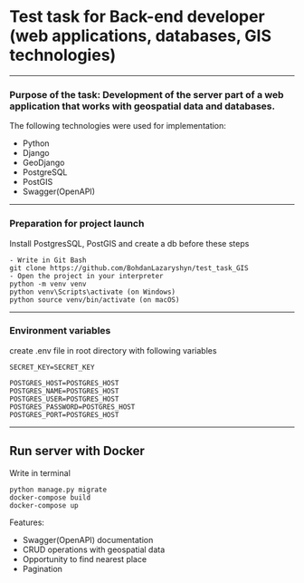 # Test task for Back-end developer (web applications, databases, GIS technologies)
***
### Purpose of the task: Development of the server part of a web application that works with geospatial data and databases.
The following technologies were used for implementation:
- Python
- Django
- GeoDjango
- PostgreSQL
- PostGIS
- Swagger(OpenAPI)
***
### Preparation for project launch
Install PostgresSQL, PostGIS and create a db before these steps
```
- Write in Git Bash
git clone https://github.com/BohdanLazaryshyn/test_task_GIS
- Open the project in your interpreter
python -m venv venv
python venv\Scripts\activate (on Windows)
python source venv/bin/activate (on macOS)
```
***
### Environment variables
create .env file in root directory with following variables
```
SECRET_KEY=SECRET_KEY

POSTGRES_HOST=POSTGRES_HOST
POSTGRES_NAME=POSTGRES_HOST
POSTGRES_USER=POSTGRES_HOST
POSTGRES_PASSWORD=POSTGRES_HOST
POSTGRES_PORT=POSTGRES_HOST
```
***
## Run server with Docker
Write in terminal
```
python manage.py migrate
docker-compose build
docker-compose up
```
Features:
- Swagger(OpenAPI) documentation
- CRUD operations with geospatial data
- Opportunity to find nearest place
- Pagination